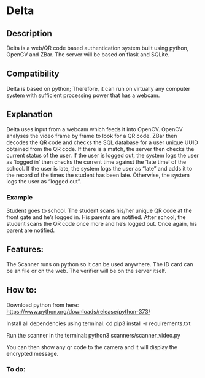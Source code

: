 # Delta

## Description
Delta is a web/QR code based authentication system built using python, OpenCV and ZBar. The server will be based on flask and SQLite.

## Compatibility
Delta is based on python; Therefore, it can run on virtually any computer system with sufficient processing power that has a webcam.

## Explanation
Delta uses input from a webcam which feeds it into OpenCV. OpenCV analyses the video frame by frame to look for a QR code. ZBar then decodes the QR code and checks the SQL database for a user unique UUID obtained from the QR code. If there is a match, the server then checks the current status of the user. If the user is logged out, the system logs the user as ‘logged in’ then checks the current time against the 'late time’ of the school. If the user is late, the system logs the user as “late” and adds it to the record of the times the student has been late. Otherwise, the system logs the user as “logged out”.

### Example
Student goes to school. The student scans his/her unique QR code at the front gate and he’s logged in. His parents are notified.
After school, the student scans the QR code once more and he’s logged out. Once again, his parent are notified.

## Features:
The Scanner runs on python so it can be used anywhere.
The ID card can be an file or on the web.
The verifier will be on the server itself.


## How to:
Download python from here:
https://www.python.org/downloads/release/python-373/

Install all dependencies using terminal:
cd <path to your folder>
pip3 install -r requirements.txt

Run the scanner in the terminal:
python3 scanners/scanner_video.py

You can then show any qr code to the camera and it will display the encrypted message.

### To do:

